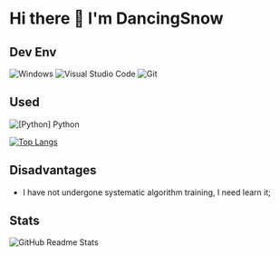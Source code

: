 # Hi there 👋 I'm DancingSnow

## Dev Env
![Windows](https://img.shields.io/badge/-Windows-0078D6?style=flat-square&logo=windows&logoColor=white)
![Visual Studio Code](https://img.shields.io/badge/-Visual_Studio_Code-007ACC?style=flat-square&logo=visual-studio-code&logoColor=white)
![Git](https://img.shields.io/badge/-Git-F05032?style=flat-square&logo=git&logoColor=white)

## Used
![[Python] Python](https://img.shields.io/badge/-Python-339900?style=flat-square&logo=Python&logoColor=white)

[![Top Langs](https://github-readme-stats.vercel.app/api/top-langs/?username=DancingSnow0517&layout=compact)](https://github.com/anuraghazra/github-readme-stats)

## Disadvantages
- I have not undergone systematic algorithm training, I need learn it;

## Stats
![GitHub Readme Stats][ReadmeStats-Image]

[ReadmeStats-Image]: https://github-readme-stats.vercel.app/api?username=DancingSnow0517&show_icons=true&bg_color=ffffff "GitHub Readme Stats"
